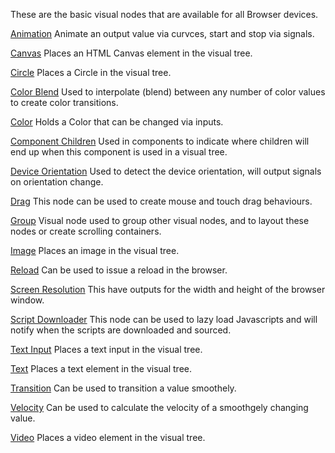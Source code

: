These are the basic visual nodes that are available for all Browser devices.

[Animation](./animation)
Animate an output value via curvces, start and stop via signals.

[Canvas](./canvas)
Places an HTML Canvas element in the visual tree.

[Circle](./circle)
Places a Circle in the visual tree.

[Color Blend](./color-blend)
Used to interpolate (blend) between any number of color values to create color transitions.

[Color](./color)
Holds a Color that can be changed via inputs.

[Component Children](./component-children)
Used in components to indicate where children will end up when this component is used in a visual tree.

[Device Orientation](./device-orientation)
Used to detect the device orientation, will output signals on orientation change.

[Drag](./drag)
This node can be used to create mouse and touch drag behaviours.

[Group](./group)
Visual node used to group other visual nodes, and to layout these nodes or create scrolling containers.

[Image](./image)
Places an image in the visual tree.

[Reload](./reload)
Can be used to issue a reload in the browser.

[Screen Resolution](./screen-resolution)
This have outputs for the width and height of the browser window.

[Script Downloader](./script-downloader)
This node can be used to lazy load Javascripts and will notify when the scripts are downloaded and sourced.

[Text Input](./text-input)
Places a text input in the visual tree.

[Text](./text)
Places a text element in the visual tree.

[Transition](./transition)
Can be used to transition a value smoothely.

[Velocity](./velocity)
Can be used to calculate the velocity of a smoothgely changing value.

[Video](./video)
Places a video element in the visual tree.